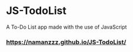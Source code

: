 # JS-TodoList
A To-Do List  app made with the use of JavaScript

### https://namanzzz.github.io/JS-TodoList/

